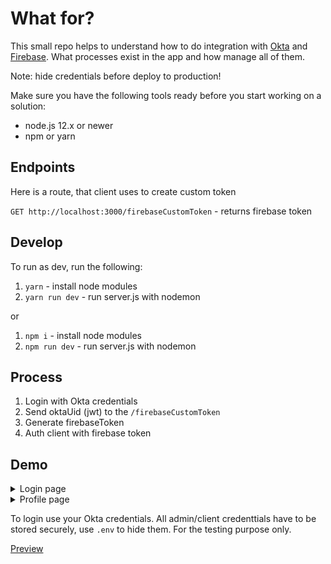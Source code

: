 # What for?

This small repo helps to understand how to do integration with [Okta](https://developer.okta.com) and [Firebase](https://firebase.google.com). What processes exist in the app and how manage all of them. 

Note: hide credentials before deploy to production!

Make sure you have the following tools ready before you start working on a solution:

- node.js 12.x or newer
- npm or yarn

## Endpoints

Here is a route, that client uses to create custom token

`GET http://localhost:3000/firebaseCustomToken` - returns firebase token

## Develop

To run as dev, run the following:

1. `yarn` - install node modules
2. `yarn run dev` - run server.js with nodemon

or 

1. `npm i` - install node modules
2. `npm run dev` - run server.js with nodemon

## Process

1. Login with Okta credentials
2. Send oktaUid (jwt) to the `/firebaseCustomToken`
3. Generate firebaseToken
4. Auth client with firebase token

## Demo

<details>
<summary>Login page</summary>

![](./media/login-page.png)

</details>

<details>
<summary>Profile page</summary>

![](./media/profile-page.png)

</details>

To login use your Okta credentials.
All admin/client credenttials have to be stored securely, use `.env` to hide them. 
For the testing purpose only.

[Preview](https://silent-snow-7174.fly.dev/)